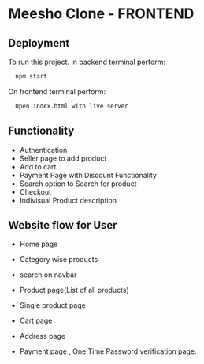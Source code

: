 
# Meesho Clone - FRONTEND 

## Deployment

To run this project. In backend terminal perform:

```bash
  npm start
```

On frontend terminal perform:

```bash
  Open index.html with live server
```


## Functionality

- Authentication
- Seller page to add product
- Add to cart
- Payment Page with Discount Functionality
- Search option to Search for product
- Checkout
- Indivisual Product description

## Website flow for User

- Home page

- Category wise products

- search on navbar

- Product page(List of all products)

- Single product page

- Cart page

- Address page

- Payment page , One Time Password verification page.